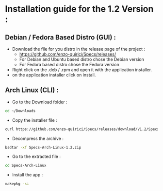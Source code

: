 # Installation guide for the 1.2 Version :
## Debian / Fedora Based Distro (GUI) :
- Download the file for you distro in the release page of the project :  
  - https://github.com/enzo-quirici/Specs/releases/
  - For Debian and Ubuntu based distro chose the Debian version
  - For Fedora based distro chose the Fedora version
- Right click on the .deb / .rpm and open it with the application installer.
- on the application installer click on install.
## Arch Linux (CLI) :
- Go to the Download folder :
``` Bash
cd ~/Downloads
```
- Copy the installer file :
``` Bash
curl https://github.com/enzo-quirici/Specs/releases/download/V1.2/Specs-Arch-Linux-1.2.zip
```
- Decompress the archive :
``` Bash
bsdtar -xf Specs-Arch-Linux-1.2.zip
```
- Go to the extracted file :
``` Bash
cd Specs-Arch-Linux
```
- Install the app :
``` Bash
makepkg -si
```